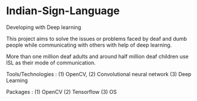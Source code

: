 # Indian-Sign-Language
Developing with Deep learning

This project aims to solve the issues or problems faced by deaf and dumb people while communicating with others with help of deep learning.

More than one million deaf adults and around half million deaf children use ISL as their mode of communication.

Tools/Technologies :
  (1) OpenCV,
  (2) Convolutional neural network
  (3) Deep Learning
  
Packages : (1) OpenCV
           (2) Tensorflow
           (3) OS
           



